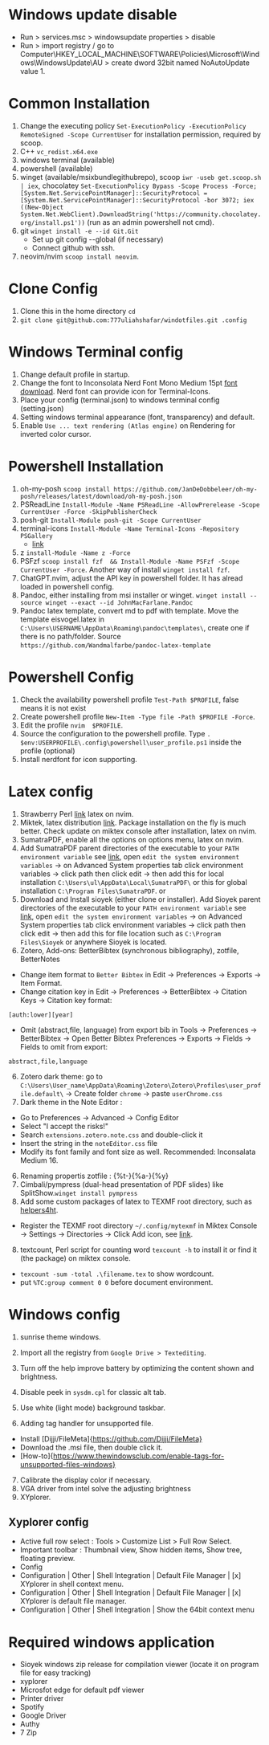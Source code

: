 # Windows update disable

- Run > services.msc > windowsupdate properties > disable
- Run > import registry / go to Computer\HKEY_LOCAL_MACHINE\SOFTWARE\Policies\Microsoft\Windows\WindowsUpdate\AU > create dword 32bit named NoAutoUpdate value 1.

# Common Installation

1. Change the executing policy `Set-ExecutionPolicy -ExecutionPolicy RemoteSigned -Scope CurrentUser` for installation permission, required by scoop.
1. C++ `vc_redist.x64.exe`
1. windows terminal (available)
1. powershell (available)
1. winget (available/msixbundlegithubrepo), scoop `iwr -useb get.scoop.sh | iex`, chocolatey `Set-ExecutionPolicy Bypass -Scope Process -Force; [System.Net.ServicePointManager]::SecurityProtocol = [System.Net.ServicePointManager]::SecurityProtocol -bor 3072; iex ((New-Object System.Net.WebClient).DownloadString('https://community.chocolatey.org/install.ps1'))` (run as an admin powershell not cmd).
1. git `winget install -e --id Git.Git`
   - Set up git config --global (if necessary)
   - Connect github with ssh.
1. neovim/nvim `scoop install neovim`.

# Clone Config

1. Clone this in the home directory `cd`
1. `git clone git@github.com:777uliahshafar/windotfiles.git .config`

# Windows Terminal config

1. Change default profile in startup.
1. Change the font to Inconsolata Nerd Font Mono Medium 15pt [font download](https://www.nerdfonts.com/font-downloads). Nerd font can provide icon for Terminal-Icons.
1. Place your config (terminal.json) to windows terminal config (setting.json)
1. Setting windows terminal appearance (font, transparency) and default.
1. Enable `Use ... text rendering (Atlas engine)` on Rendering for inverted color cursor.

# Powershell Installation

1. oh-my-posh `scoop install https://github.com/JanDeDobbeleer/oh-my-posh/releases/latest/download/oh-my-posh.json`
1. PSReadLine `Install-Module -Name PSReadLine -AllowPrerelease -Scope CurrentUser -Force -SkipPublisherCheck`
1. posh-git `Install-Module posh-git -Scope CurrentUser`
1. terminal-icons `Install-Module -Name Terminal-Icons -Repository PSGallery`
   - [link](https://gist.github.com/markwragg/6301bfcd56ce86c3de2bd7e2f09a8839)
1. z `install-Module -Name z -Force`
1. PSFzf `scoop install fzf  && Install-Module -Name PSFzf -Scope CurrentUser -Force`. Another way of install `winget install fzf`.
1. ChatGPT.nvim, adjust the API key in powershell folder. It has alread loaded in powershell config.
1. Pandoc, either installing from msi installer or winget. `winget install --source winget --exact --id JohnMacFarlane.Pandoc`
1. Pandoc latex template, convert md to pdf with template. Move the template eisvogel.latex in `C:\Users\USERNAME\AppData\Roaming\pandoc\templates\`, create one if there is no path/folder. Source `https://github.com/Wandmalfarbe/pandoc-latex-template`

# Powershell Config

1. Check the availability powershell profile `Test-Path $PROFILE`, false means it is not exist
1. Create powershell profile `New-Item -Type file -Path $PROFILE -Force`.
1. Edit the profile `nvim  $PROFILE`.
1. Source the configuration to the powershell profile. Type `. $env:USERPROFILE\.config\powershell\user_profile.ps1` inside the profile (optional)
1. Install nerdfont for icon supporting.

# Latex config

1. Strawberry Perl [link](https://strawberryperl.com/) latex on nvim.
2. Miktek, latex distribution [link](https://miktex.org/download). Package installation on the fly is much better. Check update on miktex console after installation, latex on nvim.
3. SumatraPDF, enable all the options on options menu, latex on nvim.
4. Add SumatraPDF parent directories of the executable to your `PATH environment variable` see [link](https://www.wikihow.com/Change-the-PATH-Environment-Variable-on-Windows), open `edit the system environment variables` → on Advanced System properties tab click environment variables → click path then click edit → then add this for local installation `C:\Users\ul\AppData\Local\SumatraPDF\` or this for global installation `C:\Program Files\SumatraPDF`. or
5. Download and Install sioyek (either clone or installer). Add Sioyek parent directories of the executable to your `PATH environment variable` see [link](https://www.wikihow.com/Change-the-PATH-Environment-Variable-on-Windows), open `edit the system environment variables` → on Advanced System properties tab click environment variables → click path then click edit → then add this for file location such as `C:\Program Files\Sioyek` or anywhere Sioyek is located.
6. Zotero, Add-ons: BetterBibtex (synchronous bibliography), zotfile, BetterNotes

- Change item format to `Better Bibtex` in Edit → Preferences → Exports → Item Format.
- Change citation key in Edit → Preferences → BetterBibtex → Citation Keys → Citation key format:

```
[auth:lower][year]
```

- Omit (abstract,file, language) from export bib in Tools → Preferences → BetterBibtex → Open Better Bibtex Preferences → Exports → Fields → Fields to omit from export:

```
abstract,file,language
```

6. Zotero dark theme: go to `C:\Users\User_name\AppData\Roaming\Zotero\Zotero\Profiles\user_profile.default\` → Create folder `chrome` → paste `userChrome.css`
7. Dark theme in the Note Editor :

- Go to Preferences -> Advanced -> Config Editor
- Select "I accept the risks!"
- Search `extensions.zotero.note.css` and double-click it
- Insert the string in the `noteEditor.css` file
- Modify its font family and font size as well. Recommended: Inconsalata Medium 16.

6. Renaming propertis zotfile : {%t-}{%a-}{%y}
7. Cimbali/pympress (dual-head presentation of PDF slides) like SplitShow.`winget install pympress`
8. Add some custom packages of latex to TEXMF root directory, such as [helpers4ht](https://github.com/michal-h21/helpers4ht).

- Register the TEXMF root directory `~/.config/mytexmf` in Miktex Console → Settings → Directories → Click Add icon, see [link](https://miktex.org/howto/miktex-console).

8. textcount, Perl script for counting word `texcount -h` to install it or find it (the package) on miktex console.

- `texcount -sum -total .\filename.tex` to show wordcount.
- put `%TC:group comment 0 0` before document environment.

# Windows config

1. sunrise theme windows.
2. Import all the registry from `Google Drive > Textediting`.
3. Turn off the help improve battery by optimizing the content shown and brightness.
4. Disable peek in `sysdm.cpl` for classic alt tab.
5. Use white (light mode) background taskbar.

6. Adding tag handler for unsupported file.

- Install [Dijji/FileMeta]{https://github.com/Dijji/FileMeta}
- Download the .msi file, then double click it.
- [How-to]{https://www.thewindowsclub.com/enable-tags-for-unsupported-files-windows}

7. Calibrate the display color if necessary.
8. VGA driver from intel solve the adjusting brightness
9. XYplorer.

## Xyplorer config

- Active full row select : Tools > Customize List > Full Row Select.
- Important toolbar : Thumbnail view, Show hidden items, Show tree, floating preview.
- Config
- Configuration | Other | Shell Integration | Default File Manager | [x] XYplorer in shell context menu.
- Configuration | Other | Shell Integration | Default File Manager | [x] XYplorer is default file manager.
- Configuration | Other | Shell Integration | Show the 64bit context menu

# Required windows application

- Sioyek windows zip release for compilation viewer (locate it on program file for easy tracking)
- xyplorer
- Microsfot edge for default pdf viewer
- Printer driver
- Spotify
- Google Driver
- Authy
- 7 Zip
